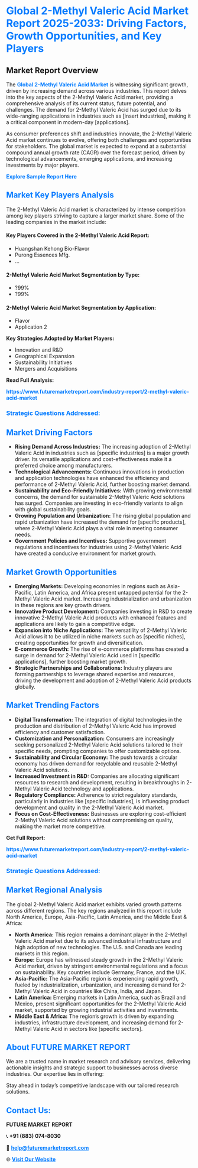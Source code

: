 <h1 style="color: #007BFF;">Global 2-Methyl Valeric Acid Market Report 2025-2033: Driving Factors, Growth Opportunities, and Key Players</h1>

<section id="overview">
<h2>Market Report Overview</h2>
<p>The <a href="https://www.futuremarketreport.com/industry-report/2-methyl-valeric-acid-market" style="color: #007BFF; text-decoration: none;"><strong>Global 2-Methyl Valeric Acid Market</strong></a> is witnessing significant growth, driven by increasing demand across various industries. This report delves into the key aspects of the 2-Methyl Valeric Acid market, providing a comprehensive analysis of its current status, future potential, and challenges. The demand for 2-Methyl Valeric Acid has surged due to its wide-ranging applications in industries such as [insert industries], making it a critical component in modern-day [applications].</p>
<p>As consumer preferences shift and industries innovate, the 2-Methyl Valeric Acid market continues to evolve, offering both challenges and opportunities for stakeholders. The global market is expected to expand at a substantial compound annual growth rate (CAGR) over the forecast period, driven by technological advancements, emerging applications, and increasing investments by major players.</p>
</section>

<section id="overview">
<p><a href="https://www.futuremarketreport.com/request-sample/reportId=98202" style="color: #007BFF; text-decoration: none;"><strong>Explore Sample Report Here</strong></a></p>
</section>

<section id="key-players">
<h2 style="color: #007BFF;">Market Key Players Analysis</h2>
<p>The 2-Methyl Valeric Acid market is characterized by intense competition among key players striving to capture a larger market share. Some of the leading companies in the market include:</p>
<h4>Key Players Covered in the 2-Methyl Valeric Acid Report:</h4>
<ul><li>Huangshan Kehong Bio-Flavor</li><li>Purong Essences Mfg.</li><li>...</li></ul>
<h4>2-Methyl Valeric Acid Market Segmentation by Type:</h4>
<ul><li>?99%</li><li>?99%</li></ul>

<h4>2-Methyl Valeric Acid Market Segmentation by Application:</h4>
<ul><li>Flavor</li><li>Application 2</li></ul>
<p><strong>Key Strategies Adopted by Market Players:</strong></p>
<ul>
<li>Innovation and R&D</li>
<li>Geographical Expansion</li>
<li>Sustainability Initiatives</li>
<li>Mergers and Acquisitions</li>
</ul>
</section>

<section>
<p><strong>Read Full Analysis: </strong></p><a href="https://www.futuremarketreport.com/industry-report/2-methyl-valeric-acid-market" style="color: #007BFF; text-decoration: none;"><strong>https://www.futuremarketreport.com/industry-report/2-methyl-valeric-acid-market</strong></a>
<h3 style="color: #007BFF;">Strategic Questions Addressed:</h3>
</section>

<section id="driving-factors">
<h2 style="color: #007BFF;">Market Driving Factors</h2>
<ul>
<li><strong>Rising Demand Across Industries:</strong> The increasing adoption of 2-Methyl Valeric Acid in industries such as [specific industries] is a major growth driver. Its versatile applications and cost-effectiveness make it a preferred choice among manufacturers.</li>
<li><strong>Technological Advancements:</strong> Continuous innovations in production and application technologies have enhanced the efficiency and performance of 2-Methyl Valeric Acid, further boosting market demand.</li>
<li><strong>Sustainability and Eco-Friendly Initiatives:</strong> With growing environmental concerns, the demand for sustainable 2-Methyl Valeric Acid solutions has surged. Companies are investing in eco-friendly variants to align with global sustainability goals.</li>
<li><strong>Growing Population and Urbanization:</strong> The rising global population and rapid urbanization have increased the demand for [specific products], where 2-Methyl Valeric Acid plays a vital role in meeting consumer needs.</li>
<li><strong>Government Policies and Incentives:</strong> Supportive government regulations and incentives for industries using 2-Methyl Valeric Acid have created a conducive environment for market growth.</li>
</ul>
</section>

<section id="growth-opportunities">
<h2 style="color: #007BFF;">Market Growth Opportunities</h2>
<ul>
<li><strong>Emerging Markets:</strong> Developing economies in regions such as Asia-Pacific, Latin America, and Africa present untapped potential for the 2-Methyl Valeric Acid market. Increasing industrialization and urbanization in these regions are key growth drivers.</li>
<li><strong>Innovative Product Development:</strong> Companies investing in R&D to create innovative 2-Methyl Valeric Acid products with enhanced features and applications are likely to gain a competitive edge.</li>
<li><strong>Expansion into Niche Applications:</strong> The versatility of 2-Methyl Valeric Acid allows it to be utilized in niche markets such as [specific niches], creating opportunities for growth and diversification.</li>
<li><strong>E-commerce Growth:</strong> The rise of e-commerce platforms has created a surge in demand for 2-Methyl Valeric Acid used in [specific applications], further boosting market growth.</li>
<li><strong>Strategic Partnerships and Collaborations:</strong> Industry players are forming partnerships to leverage shared expertise and resources, driving the development and adoption of 2-Methyl Valeric Acid products globally.</li>
</ul>
</section>

<section id="trending-factors">
<h2 style="color: #007BFF;">Market Trending Factors</h2>
<ul>
<li><strong>Digital Transformation:</strong> The integration of digital technologies in the production and distribution of 2-Methyl Valeric Acid has improved efficiency and customer satisfaction.</li>
<li><strong>Customization and Personalization:</strong> Consumers are increasingly seeking personalized 2-Methyl Valeric Acid solutions tailored to their specific needs, prompting companies to offer customizable options.</li>
<li><strong>Sustainability and Circular Economy:</strong> The push towards a circular economy has driven demand for recyclable and reusable 2-Methyl Valeric Acid solutions.</li>
<li><strong>Increased Investment in R&D:</strong> Companies are allocating significant resources to research and development, resulting in breakthroughs in 2-Methyl Valeric Acid technology and applications.</li>
<li><strong>Regulatory Compliance:</strong> Adherence to strict regulatory standards, particularly in industries like [specific industries], is influencing product development and quality in the 2-Methyl Valeric Acid market.</li>
<li><strong>Focus on Cost-Effectiveness:</strong> Businesses are exploring cost-efficient 2-Methyl Valeric Acid solutions without compromising on quality, making the market more competitive.</li>
</ul>
</section>

<section>
<p><strong>Get Full Report: </strong></p><a href="https://www.futuremarketreport.com/industry-report/2-methyl-valeric-acid-market" style="color: #007BFF; text-decoration: none;"><strong>https://www.futuremarketreport.com/industry-report/2-methyl-valeric-acid-market</strong></a>
<h3 style="color: #007BFF;">Strategic Questions Addressed:</h3>
</section>


<section id="regional-analysis">
<h2 style="color: #007BFF;">Market Regional Analysis</h2>
<p>The global 2-Methyl Valeric Acid market exhibits varied growth patterns across different regions. The key regions analyzed in this report include North America, Europe, Asia-Pacific, Latin America, and the Middle East & Africa:</p>
<ul>
<li><strong>North America:</strong> This region remains a dominant player in the 2-Methyl Valeric Acid market due to its advanced industrial infrastructure and high adoption of new technologies. The U.S. and Canada are leading markets in this region.</li>
<li><strong>Europe:</strong> Europe has witnessed steady growth in the 2-Methyl Valeric Acid market, driven by stringent environmental regulations and a focus on sustainability. Key countries include Germany, France, and the U.K.</li>
<li><strong>Asia-Pacific:</strong> The Asia-Pacific region is experiencing rapid growth, fueled by industrialization, urbanization, and increasing demand for 2-Methyl Valeric Acid in countries like China, India, and Japan.</li>
<li><strong>Latin America:</strong> Emerging markets in Latin America, such as Brazil and Mexico, present significant opportunities for the 2-Methyl Valeric Acid market, supported by growing industrial activities and investments.</li>
<li><strong>Middle East & Africa:</strong> The region’s growth is driven by expanding industries, infrastructure development, and increasing demand for 2-Methyl Valeric Acid in sectors like [specific sectors].</li>
</ul>
</section>

<footer>
<h2 style="color: #007BFF;">About FUTURE MARKET REPORT</h2>
<p>We are a trusted name in market research and advisory services, delivering actionable insights and strategic support to businesses across diverse industries. Our expertise lies in offering:</p>

<p>Stay ahead in today’s competitive landscape with our tailored research solutions.</p>

<h2 style="color: #007BFF;">Contact Us:</h2>
<p><strong>FUTURE MARKET REPORT</strong></p>
<p>📞 <strong>+91 (883) 074-8030</strong></p>
<p>📧 <strong><a href="mailto:help@futuremarketreport.com" style="color: #007BFF;">help@futuremarketreport.com</a></strong></p>
<p>🌐 <strong><a href="https://www.futuremarketreport.com/" style="color: #007BFF;">Visit Our Website</a></strong></p>
</footer>